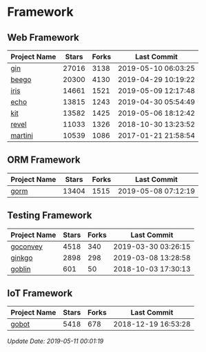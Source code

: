 # Framework

## Web Framework

| Project Name | Stars | Forks | Last Commit |
| ------------ | ----- | ----- | ----------- |
| [gin](https://github.com/gin-gonic/gin) | 27016 | 3138 | 2019-05-10 06:03:25 |
| [beego](https://github.com/astaxie/beego) | 20300 | 4130 | 2019-04-29 10:19:22 |
| [iris](https://github.com/kataras/iris) | 14661 | 1521 | 2019-05-09 12:17:48 |
| [echo](https://github.com/labstack/echo) | 13815 | 1243 | 2019-04-30 05:54:49 |
| [kit](https://github.com/go-kit/kit) | 13582 | 1425 | 2019-05-06 18:12:42 |
| [revel](https://github.com/revel/revel) | 11033 | 1326 | 2018-10-30 13:23:52 |
| [martini](https://github.com/go-martini/martini) | 10539 | 1086 | 2017-01-21 21:58:54 |

## ORM Framework

| Project Name | Stars | Forks | Last Commit |
| ------------ | ----- | ----- | ----------- |
| [gorm](https://github.com/jinzhu/gorm) | 13404 | 1515 | 2019-05-08 07:12:19 |

## Testing Framework

| Project Name | Stars | Forks | Last Commit |
| ------------ | ----- | ----- | ----------- |
| [goconvey](https://github.com/smartystreets/goconvey) | 4518 | 340 | 2019-03-30 03:26:15 |
| [ginkgo](https://github.com/onsi/ginkgo) | 2898 | 298 | 2019-03-08 13:28:58 |
| [goblin](https://github.com/franela/goblin) | 601 | 50 | 2018-10-03 17:30:13 |

## IoT Framework

| Project Name | Stars | Forks | Last Commit |
| ------------ | ----- | ----- | ----------- |
| [gobot](https://github.com/hybridgroup/gobot) | 5418 | 678 | 2018-12-19 16:53:28 |

*Update Date: 2019-05-11 00:01:19*